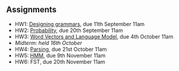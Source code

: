 ## Assignments

* HW1: [Designing grammars](assets/assignments/assignment1.pdf), due 11th September 11am
* HW2: [Probability](assets/assignments/assignment2.pdf), due 20th September 11am
* HW3: [Word Vectors and Language Model](assets/assignments/assignment3.pdf), due 4th October 11am
* *Midterm: held 16th October*
* HW4: [Parsing](assets/assignments/assignment4.pdf), due 21st October 11am
* HW5: [HMM](assets/assignments/assignment5.pdf), due 9th November 11am
* HW6: FST, due 20th November 11am

